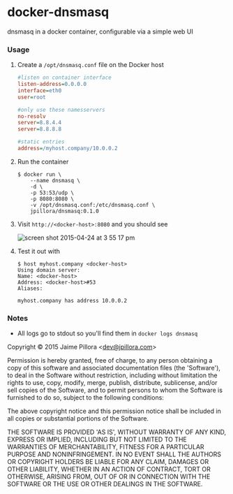 
# docker-dnsmasq

dnsmasq in a docker container, configurable via a simple web UI

### Usage

1. Create a `/opt/dnsmasq.conf` file on the Docker host

	``` ini
	#listen on container interface
	listen-address=0.0.0.0
	interface=eth0
	user=root

	#only use these namesservers
	no-resolv
	server=8.8.4.4
	server=8.8.8.8

	#static entries
	address=/myhost.company/10.0.0.2
	```

1. Run the container

	```
	$ docker run \
		--name dnsmasq \
		-d \
		-p 53:53/udp \
		-p 8080:8080 \
		-v /opt/dnsmasq.conf:/etc/dnsmasq.conf \
		jpillora/dnsmasq:0.1.0
	```

1. Visit `http://<docker-host>:8080` and you should see

	![screen shot 2015-04-24 at 3 55 17 pm](https://cloud.githubusercontent.com/assets/633843/7313188/5b6646b4-ea9a-11e4-90fa-e804dcc34922.png)

1. Test it out with

	```
	$ host myhost.company <docker-host>
	Using domain server:
	Name: <docker-host>
	Address: <docker-host>#53
	Aliases:

	myhost.company has address 10.0.0.2
	```

### Notes

* All logs go to stdout so you'll find them in `docker logs dnsmasq`

Copyright &copy; 2015 Jaime Pillora &lt;dev@jpillora.com&gt;

Permission is hereby granted, free of charge, to any person obtaining
a copy of this software and associated documentation files (the
'Software'), to deal in the Software without restriction, including
without limitation the rights to use, copy, modify, merge, publish,
distribute, sublicense, and/or sell copies of the Software, and to
permit persons to whom the Software is furnished to do so, subject to
the following conditions:

The above copyright notice and this permission notice shall be
included in all copies or substantial portions of the Software.

THE SOFTWARE IS PROVIDED 'AS IS', WITHOUT WARRANTY OF ANY KIND,
EXPRESS OR IMPLIED, INCLUDING BUT NOT LIMITED TO THE WARRANTIES OF
MERCHANTABILITY, FITNESS FOR A PARTICULAR PURPOSE AND NONINFRINGEMENT.
IN NO EVENT SHALL THE AUTHORS OR COPYRIGHT HOLDERS BE LIABLE FOR ANY
CLAIM, DAMAGES OR OTHER LIABILITY, WHETHER IN AN ACTION OF CONTRACT,
TORT OR OTHERWISE, ARISING FROM, OUT OF OR IN CONNECTION WITH THE
SOFTWARE OR THE USE OR OTHER DEALINGS IN THE SOFTWARE.
